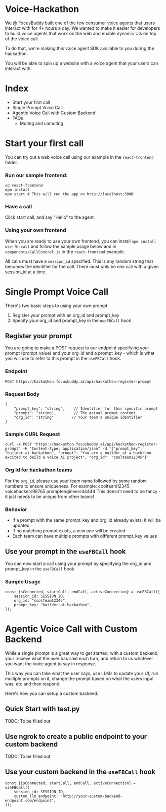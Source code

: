 # Voice-Hackathon

We @ FocusBuddy built one of the few consumer voice agents that users interact with for 4+ hours a day.
We wanted to make it easier for developers to build voice agents that work on the web and enable dynamic UIs on top of the voice call.

To do that, we're making this voice agent SDK available to you during the hackathon.

You will be able to spin up a website with a voice agent that your users can interact with.

# Index
- Start your first call
- Single Prompt Voice Call
- Agentic Voice Call with Custom Backend
- FAQs
  - Muting and unmuting

# Start your first call
You can try out a web voice call using our example in the `react-frontend` folder.

### Run our sample frontend:
```
cd react-frontend
npm install
npm start # This will run the app on http://localhost:3000
```

### Have a call
Click start call, and say "Hello" to the agent.

### Using your own frontend
When you are ready to use your own frontend, you can install `npm install use-fb-call` and follow the sample usage below and in `components/CallControl.js` in the `react-frontend` example.

All calls must have a `session_id` specified. This is any random string that becomes the identifier for the call. There must only be one call with a given session_id at a time.

# Single Prompt Voice Call

There's two basic steps to using your own prompt
1. Register your prompt with an org_id and prompt_key
2. Specify your org_id and prompt_key in the `useFBCall` hook

## Register your prompt

You are going to make a POST request to our endpoint specifying your prompt (prompt_value) and your org_id and a prompt_key - which is what you will use to refer to this prompt in the `useFBCall` hook.

### Endpoint
`POST https://hackathon.focusbuddy.ai/api/hackathon-register-prompt`

### Request Body
```
{
    "prompt_key": "string",    // Identifier for this specific prompt
    "prompt": "string",        // The actual prompt content
    "org_id": "string"        // Your team's unique identifier
}
```

### Sample CURL Request
```
curl -X POST "https://hackathon.focusbuddy.ai/api/hackathon-register-prompt" -H "Content-Type: application/json" -d '{"prompt_key": "builder-at-hackathon", "prompt": "You are a builder at a hackthon excited to build a voice AI project", "org_id": "coolteam12345"}'
```

### Org Id for hackathon teams
For the `org_id`, please use your team name followed by some random numbers to ensure uniqueness. For example:
coolteam12345
voicehackers98765
promptengineers44444
This doesn't need to be fancy - it just needs to be unique from other teams!

### Behavior
- If a prompt with the same prompt_key and org_id already exists, it will be updated
- If no matching prompt exists, a new one will be created
- Each team can have multiple prompts with different prompt_key values

## Use your prompt in the `useFBCall` hook

You can now start a call using your prompt by specifying the org_id and prompt_key in the `useFBCall` hook.

### Sample Usage
```
const {sConnected, startCall, endCall, activeConnection} = useFBCall({
    session_id: SESSION_ID,
    org_id: "coolTeam12345",
    prompt_key: "builder-at-hackathon",
});
```

# Agentic Voice Call with Custom Backend

While a single prompt is a great way to get started, with a custom backend, your recieve what the user has said each turn, and return to us whatever you want the voice agent to say in response. 

This way you can take what the user says, use LLMs to update your UI, run multiple prompts on it, change the prompt based on what the users input was, etc and then respond.

Here's how you can setup a custom backend.

## Quick Start with test.py
TODO: To be filled out

## Use ngrok to create a public endpoint to your custom backend
TODO: To be filled out

## Use your custom backend in the `useFBCall` hook
```
const {isConnected, startCall, endCall, activeConnection} = useFBCall({
    session_id: SESSION_ID,
    custom_llm_endpoint: "http://your-custom-backend-endpoint.com/endpoint",
});
```


